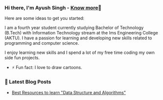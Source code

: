 ### Hi there, I'm Ayush Singh - [Know more](https://portfolioayush.herokuapp.com/)👋

Here are some ideas to get you started:

I am a fourth year student currently studying Bachelor of Technology (B.Tech) with Information Technology stream at the Ims Engineering College (AKTU). I have a passion for learning and developing new skills related to programming and computer science.

I enjoy learning new skills and I spend a lot of my free time coding my own side fun projects.

- ⚡ Fun fact: I love to draw cartoons.



### 📕 Latest Blog Posts

<!-- BLOG-POST-LIST:START -->
- [Best Resources to learn "Data Structure and Algorithms"](https://portfolioayush.herokuapp.com/blog/best-resources-data-structure-and-algorithm/)
<!-- BLOG-POST-LIST:END -->
